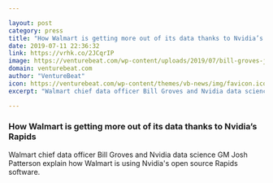 ```yaml
---

layout: post
category: press
title: "How Walmart is getting more out of its data thanks to Nvidia’s Rapids"
date: 2019-07-11 22:36:32
link: https://vrhk.co/2JCqrIP
image: https://venturebeat.com/wp-content/uploads/2019/07/bill-groves-josh-patterson.jpg?w=1200&strip=all
domain: venturebeat.com
author: "VentureBeat"
icon: https://venturebeat.com/wp-content/themes/vb-news/img/favicon.ico
excerpt: "Walmart chief data officer Bill Groves and Nvidia data science GM Josh Patterson explain how Walmart is using Nvidia's open source Rapids software."

---
```


### How Walmart is getting more out of its data thanks to Nvidia’s Rapids

Walmart chief data officer Bill Groves and Nvidia data science GM Josh Patterson explain how Walmart is using Nvidia's open source Rapids software.